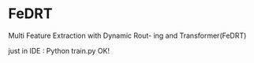 # FeDRT
Multi Feature Extraction with Dynamic Rout- ing and Transformer(FeDRT)

just in IDE : Python train.py
OK!
